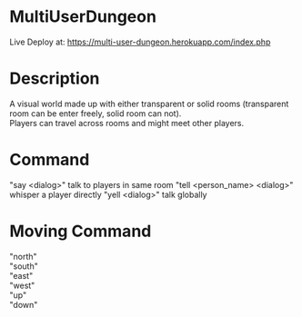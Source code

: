 # MultiUserDungeon

Live Deploy at: https://multi-user-dungeon.herokuapp.com/index.php

# Description
A visual world made up with either transparent or solid rooms (transparent room can be enter freely, solid room can not).<Br>
Players can travel across rooms and might meet other players.<Br>

# Command
"say \<dialog\>" talk to players in same room
"tell \<person_name\> \<dialog\>" whisper a player directly
"yell \<dialog\>" talk globally

# Moving Command
"north"<Br>
"south"<Br>
"east"<Br>
"west"<Br>
"up"<Br>
"down"
